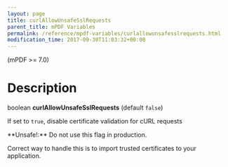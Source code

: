 ```yaml
---
layout: page
title: curlAllowUnsafeSslRequests
parent_title: mPDF Variables
permalink: /reference/mpdf-variables/curlallowunsafesslrequests.html
modification_time: 2017-09-30T11:03:32+00:00
---
```


(mPDF >= 7.0)

# Description

boolean **curlAllowUnsafeSslRequests** (default `false`)

If set to `true`, disable certificate validation for cURL requests

<div class="alert alert-warning" role="alert" markdown="1">
  **Unsafe!:** Do not use this flag in production.

  Correct way to handle this is to import trusted certificates to your application.
</div>
